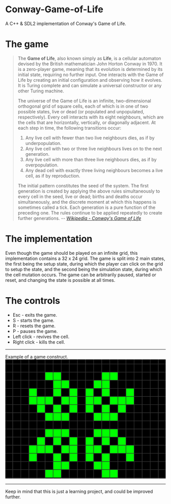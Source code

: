 # Conway-Game-of-Life
A C++ & SDL2 implementation of Conway's Game of Life.

# The game

> The **Game of Life**, also known simply as **Life**, is a cellular automaton devised by the British mathematician John Horton Conway in 1970. It is a zero-player game, meaning that its evolution is determined by its initial state, requiring no further input. One interacts with the Game of Life by creating an initial configuration and  observing how it evolves. It is Turing complete and can simulate a universal constructor or any other Turing machine. 
>
> The universe of the Game of Life is an infinite, two-dimensional orthogonal grid of square cells, each of which is in one of two possible states, live or dead (or populated and unpopulated, respectively). Every cell interacts with its eight neighbours, which are the cells that are horizontally, vertically, or diagonally adjacent. At each step in time, the following transitions occur: 
>1. Any live cell with fewer than two live neighbours dies, as if by underpopulation.
>2. Any live cell with two or three live neighbours lives on to the next generation.
>3. Any live cell with more than three live neighbours dies, as if by overpopulation.
>4. Any dead cell with exactly three living neighbours becomes a live cell, as if by reproduction.
>
>The initial pattern constitutes the seed of the system. The first generation is created by applying the above rules simultaneously to every cell in the seed, live or dead; births and deaths occur simultaneously, and the discrete moment at which this happens is sometimes called a tick. Each generation is a pure function of the preceding one. The rules continue to be applied repeatedly to create further generations. 
>-- <cite> [Wikipedia - Conway's Game of Life](https://en.wikipedia.org/wiki/Conway%27s_Game_of_Life)

# The implementation

Even though the game should be played on an infinite grid, this implementation
contains a 32 x 24 grid. The game is split into 2 main states, the first being the setup state, during which the player can click on the grid to setup the state, and the second being the simulation state, during which the cell mutation occurs. The game can be arbitrarily paused, started or reset, and changing the state is possible at all times.

# The controls

- Esc - exits the game.
- S - starts the game.
- R - resets the game.
- P - pauses the game.
- Left click - revives the cell.
- Right click - kills the cell.

---

Example of a game construct.
![screenshot of the game](resources/life.png)

---

Keep in mind that this is just a learning project, and could be improved further.